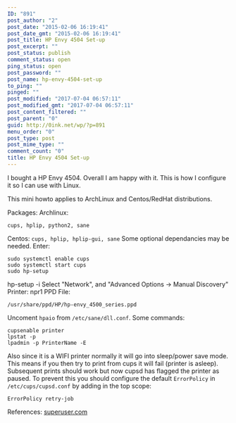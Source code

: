 ```yaml
---
ID: "891"
post_author: "2"
post_date: "2015-02-06 16:19:41"
post_date_gmt: "2015-02-06 16:19:41"
post_title: HP Envy 4504 Set-up
post_excerpt: ""
post_status: publish
comment_status: open
ping_status: open
post_password: ""
post_name: hp-envy-4504-set-up
to_ping: ""
pinged: ""
post_modified: "2017-07-04 06:57:11"
post_modified_gmt: "2017-07-04 06:57:11"
post_content_filtered: ""
post_parent: "0"
guid: http://0ink.net/wp/?p=891
menu_order: "0"
post_type: post
post_mime_type: ""
comment_count: "0"
title: HP Envy 4504 Set-up
---
```


I bought a HP Envy 4504.  Overall I am happy with it.  This is how
I configure it so I can use with Linux.

This mini howto applies to ArchLinux and Centos/RedHat distributions.


Packages: Archlinux:

    cups, hplip, python2, sane
    

Centos: `cups, hplip, hplip-gui, sane` Some optional dependancies may be needed. Enter:

    sudo systemctl enable cups
    sudo systemctl start cups
    sudo hp-setup
    

hp-setup -i Select "Network", and "Advanced Options -> Manual Discovery" Printer: npr1 PPD File:

    /usr/share/ppd/HP/hp-envy_4500_series.ppd
    

Uncoment `hpaio` from `/etc/sane/dll.conf`. Some commands:

    cupsenable printer
    lpstat -p
    lpadmin -p PrinterName -E

Also since it is a WIFI printer normally it will go into sleep/power
save mode. This means if you then try to print from cups it will fail
(printer is asleep). Subsequent prints should work but now cupsd has
flagged the printer as paused. To prevent this you should configure
the default `ErrorPolicy` in `/etc/cups/cupsd.conf` by adding in the top
scope:

    ErrorPolicy retry-job

References: [superuser.com](https://superuser.com/questions/280396/how-to-resume-cups-printer-from-command-line)
